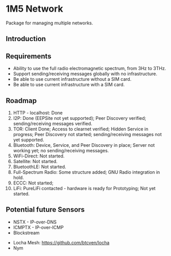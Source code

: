 # 1M5 Network
Package for managing multiple networks.

## Introduction

## Requirements

* Ability to use the full radio electromagnetic spectrum, from 3Hz to 3THz.
* Support sending/receiving messages globally with no infrastructure.
* Be able to use current infrastructure without a SIM card.
* Be able to use current infrastructure with a SIM card.

## Roadmap

1. HTTP - localhost: Done
2. I2P: Done (EEPSite not yet supported); Peer Discovery verified; sending/receiving messages verified.
3. TOR: Client Done; Access to clearnet verified; Hidden Service in progress; Peer Discovery not started; sending/receiving messages not yet supported.
4. Bluetooth: Device, Service, and Peer Discovery in place; Server not working yet; no sending/receiving messages.
5. WiFi-Direct: Not started.
6. Satellite: Not started.
7. BluetoothLE: Not started.
8. Full-Spectrum Radio: Some structure added; GNU Radio integration in hold.
9. ECCC: Not started;
10. LiFi: PureLiFi contacted - hardware is ready for Prototyping; Not yet started.

## Potential future Sensors
+ NSTX - IP-over-DNS
+ ICMPTX - IP-over-ICMP
+ Blockstream
* Locha Mesh: https://github.com/btcven/locha
* Nym
